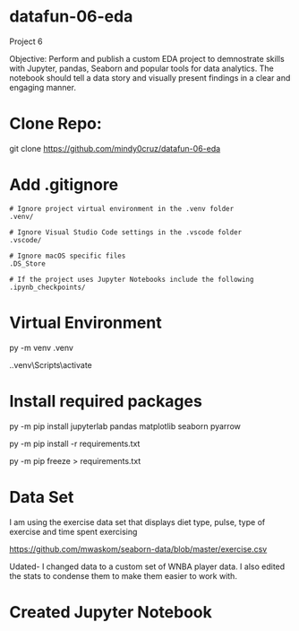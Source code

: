 # datafun-06-eda

Project 6 

Objective:
    Perform and publish a custom EDA project to demnostrate skills with Jupyter, pandas, Seaborn and popular tools for data analytics. The notebook should tell a data story and visually present findings in a clear and engaging manner.

# Clone Repo:

git clone https://github.com/mindy0cruz/datafun-06-eda


# Add .gitignore

    # Ignore project virtual environment in the .venv folder
    .venv/

    # Ignore Visual Studio Code settings in the .vscode folder
    .vscode/

    # Ignore macOS specific files
    .DS_Store

    # If the project uses Jupyter Notebooks include the following
    .ipynb_checkpoints/

# Virtual Environment

py -m venv .venv

.\.venv\Scripts\activate

# Install required packages

py -m pip install jupyterlab pandas matplotlib seaborn pyarrow

py -m pip install -r requirements.txt

py -m pip freeze > requirements.txt
    

# Data Set
I am using the exercise data set that displays diet type, pulse, type of exercise and time spent exercising

https://github.com/mwaskom/seaborn-data/blob/master/exercise.csv

Udated- I changed data to a custom set of WNBA player data. I also edited the stats to condense them to make them easier to work with. 

# Created Jupyter Notebook

